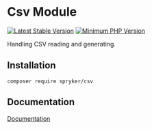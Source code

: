 # Csv Module
[![Latest Stable Version](https://poser.pugx.org/spryker/csv/v/stable.svg)](https://packagist.org/packages/spryker/csv)
[![Minimum PHP Version](https://img.shields.io/badge/php-%3E%3D%208.2-8892BF.svg)](https://php.net/)

Handling CSV reading and generating.

## Installation

```
composer require spryker/csv
```

## Documentation

[Documentation](https://spryker.github.io)
